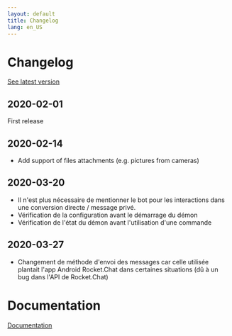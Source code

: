 ```yaml
---
layout: default
title: Changelog
lang: en_US
---
```


# Changelog

[See latest version](#tocAnchor-1-1-2)

## 2020-02-01

First release

## 2020-02-14

- Add support of files attachments (e.g. pictures from cameras)

## 2020-03-20

- Il n'est plus nécessaire de mentionner le bot pour les interactions dans une conversion directe / message privé.
- Vérification de la configuration avant le démarrage du démon
- Vérification de l'état du démon avant l'utilisation d'une commande

## 2020-03-27

- Changement de méthode d'envoi des messages car celle utilisée plantait l'app Android Rocket.Chat dans certaines situations (dû à un bug dans l'API de Rocket.Chat)

# Documentation

[Documentation](%7B%7Bsite.baseurl%7D%7D/)
